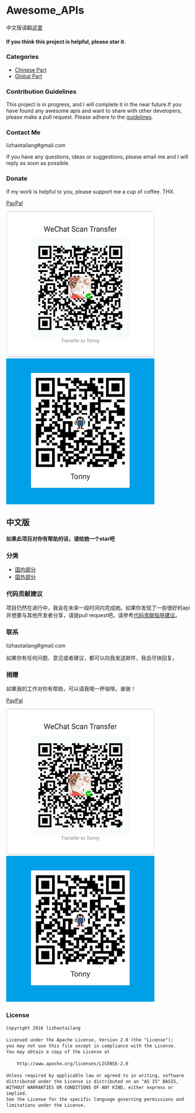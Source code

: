 # Awesome_APIs


中文版请戳[这里](#中文版)

#### If you think this project is helpful, please star it.

### Categories
+ [Chinese Part](./Chinese.md)
+ [Global Part](./Global.md)

### Contribution Guidelines
This project is in progress, and I will complete it in the near future.If you have found any awesome apis and want to share with other developers, please make a pull request. Please adhere to the [guidelines](./Contribution_Guidelines.md).

### Contact Me
lizhaotailang#gmail.com

If you have any questions, ideas or suggestions, please email me and I will reply as soon as possible.

### Donate
If my work is helpful to you, please support me a cup of coffee. THX.

[PayPal](https://www.paypal.me/TonnyL/1)

![Wechat_QRCode](./we_chat_qr_code.png)
![Alipay_QRCode](./alipay_qr_code.png)


## 中文版
#### 如果此项目对你有帮助的话，请给她一个star吧

### 分类
+ [国内部分](./Chinese.md)
+ [国外部分](./Global.md)

### 代码贡献建议
项目仍然在进行中，我会在未来一段时间内完成她。如果你发现了一些很好的api并想要与其他开发者分享，请提pull request吧。请参考[代码贡献指导建议](./Contribution_Guidelines.md)。

### 联系
lizhaotailang#gmail.com

如果你有任何问题、意见或者建议，都可以向我发送邮件，我会尽快回复。

### 捐赠
如果我的工作对你有帮助，可以请我喝一杯咖啡。谢谢！

[PayPal](https://www.paypal.me/TonnyL/1)

![Wechat_QRCode](./we_chat_qr_code.png)
![Alipay_QRCode](./alipay_qr_code.png)

### License
```
Copyright 2016 lizhaotailang

Licensed under the Apache License, Version 2.0 (the "License");
you may not use this file except in compliance with the License.
You may obtain a copy of the License at

    http://www.apache.org/licenses/LICENSE-2.0

Unless required by applicable law or agreed to in writing, software
distributed under the License is distributed on an "AS IS" BASIS,
WITHOUT WARRANTIES OR CONDITIONS OF ANY KIND, either express or implied.
See the License for the specific language governing permissions and
limitations under the License.
```
